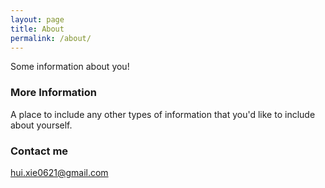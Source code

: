 ```yaml
---
layout: page
title: About
permalink: /about/
---
```


Some information about you!

### More Information

A place to include any other types of information that you'd like to include about yourself.

### Contact me

[hui.xie0621@gmail.com](mailto:hui.xie0621@gmail.com)
